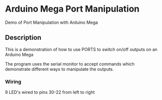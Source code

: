 # Arduino Mega Port Manipulation
Demo of Port Manipulation with Arduino Mega

## Description
This is a demonstration of how to use PORTS to switch on/off outputs on an Arduino Mega

The program uses the serial monitor to accept commands which demonstrate different ways to manipulate the outputs.

### Wiring
9 LED's wired to pins 30-22 from left to right
